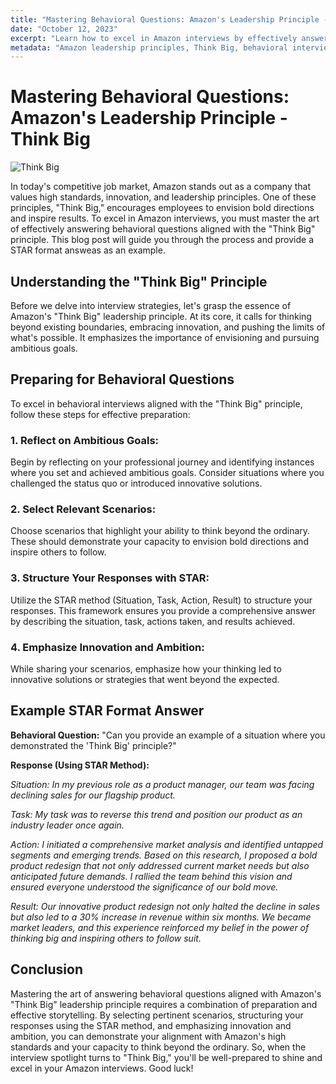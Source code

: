 ```yaml
---
title: "Mastering Behavioral Questions: Amazon's Leadership Principle - Think Big"
date: "October 12, 2023"
excerpt: "Learn how to excel in Amazon interviews by effectively answering behavioral questions aligned with Amazon's 'Think Big' leadership principle."
metadata: "Amazon leadership principles, Think Big, behavioral interview, interview tips, leadership skills"
---
```


# Mastering Behavioral Questions: Amazon's Leadership Principle - Think Big

![Think Big](https://unsplash.com/photos/abcdef12345)

In today's competitive job market, Amazon stands out as a company that values high standards, innovation, and leadership principles. One of these principles, "Think Big," encourages employees to envision bold directions and inspire results. To excel in Amazon interviews, you must master the art of effectively answering behavioral questions aligned with the "Think Big" principle. This blog post will guide you through the process and provide a STAR format answeas as an example.

## Understanding the "Think Big" Principle

Before we delve into interview strategies, let's grasp the essence of Amazon's "Think Big" leadership principle. At its core, it calls for thinking beyond existing boundaries, embracing innovation, and pushing the limits of what's possible. It emphasizes the importance of envisioning and pursuing ambitious goals.

## Preparing for Behavioral Questions

To excel in behavioral interviews aligned with the "Think Big" principle, follow these steps for effective preparation:

### 1. **Reflect on Ambitious Goals:**
   Begin by reflecting on your professional journey and identifying instances where you set and achieved ambitious goals. Consider situations where you challenged the status quo or introduced innovative solutions.

### 2. **Select Relevant Scenarios:**
   Choose scenarios that highlight your ability to think beyond the ordinary. These should demonstrate your capacity to envision bold directions and inspire others to follow.

### 3. **Structure Your Responses with STAR:**
   Utilize the STAR method (Situation, Task, Action, Result) to structure your responses. This framework ensures you provide a comprehensive answer by describing the situation, task, actions taken, and results achieved.

### 4. **Emphasize Innovation and Ambition:**
   While sharing your scenarios, emphasize how your thinking led to innovative solutions or strategies that went beyond the expected.

## Example STAR Format Answer

**Behavioral Question:** "Can you provide an example of a situation where you demonstrated the 'Think Big' principle?"

**Response (Using STAR Method):**

*Situation: In my previous role as a product manager, our team was facing declining sales for our flagship product.*

*Task: My task was to reverse this trend and position our product as an industry leader once again.*

*Action: I initiated a comprehensive market analysis and identified untapped segments and emerging trends. Based on this research, I proposed a bold product redesign that not only addressed current market needs but also anticipated future demands. I rallied the team behind this vision and ensured everyone understood the significance of our bold move.*

*Result: Our innovative product redesign not only halted the decline in sales but also led to a 30% increase in revenue within six months. We became market leaders, and this experience reinforced my belief in the power of thinking big and inspiring others to follow suit.*

## Conclusion

Mastering the art of answering behavioral questions aligned with Amazon's "Think Big" leadership principle requires a combination of preparation and effective storytelling. By selecting pertinent scenarios, structuring your responses using the STAR method, and emphasizing innovation and ambition, you can demonstrate your alignment with Amazon's high standards and your capacity to think beyond the ordinary. So, when the interview spotlight turns to "Think Big," you'll be well-prepared to shine and excel in your Amazon interviews. Good luck!
